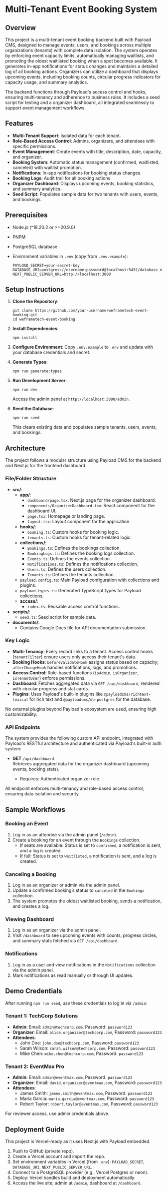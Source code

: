 # Multi-Tenant Event Booking System

## Overview

This project is a multi-tenant event booking backend built with Payload CMS, designed to manage events, users, and bookings across multiple organizations (tenants) with complete data isolation. The system operates by enforcing event capacity limits, automatically managing waitlists, and promoting the oldest waitlisted booking when a spot becomes available. It generates in-app notifications for status changes and maintains a detailed log of all booking actions. Organizers can utilize a dashboard that displays upcoming events, including booking counts, circular progress indicators for capacity usage, and summary analytics.

The backend functions through Payload's access control and hooks, ensuring multi-tenancy and adherence to business rules. It includes a seed script for testing and a organizer dashboard, all integrated seamlessly to support event management workflows.

## Features

- **Multi-Tenant Support**: Isolated data for each tenant.
- **Role-Based Access Control**: Admins, organizers, and attendees with specific permissions.
- **Event Management**: Create events with title, description, date, capacity, and organizer.
- **Booking System**: Automatic status management (confirmed, waitlisted, canceled) with waitlist promotion.
- **Notifications**: In-app notifications for booking status changes.
- **Booking Logs**: Audit trail for all booking actions.
- **Organizer Dashboard**: Displays upcoming events, booking statistics, and summary analytics.
- **Seed Script**: Populates sample data for two tenants with users, events, and bookings.

## 

## Prerequisites

- Node.js (^18.20.2 or &gt;=20.9.0)

- PNPM

- PostgreSQL database

- Environment variables in `.env` (copy from `.env.example`):

  ```
  PAYLOAD_SECRET=your-secret-key
  DATABASE_URI=postgres://username:password@localhost:5432/database_name
  NEXT_PUBLIC_SERVER_URL=http://localhost:3000
  ```

## Setup Instructions

1. **Clone the Repository**:

   ```
   git clone https://github.com/your-username/weframetech-event-booking.git
   cd weframetech-event-booking
   ```

2. **Install Dependencies**:

   ```
   npm install
   ```

3. **Configure Environment**: Copy `.env.example` to `.env` and update with your database credentials and secret.

4. **Generate Types**:

   ```
   npm run generate:types
   ```

5. **Run Development Server**:

   ```
   npm run dev
   ```

   Access the admin panel at `http://localhost:3000/admin`.

6. **Seed the Database**:

   ```
   npm run seed
   ```

   This clears existing data and populates sample tenants, users, events, and bookings.

## Architecture

The project follows a modular structure using Payload CMS for the backend and Next.js for the frontend dashboard.

### File/Folder Structure

- **src/**:
  - **app/**:
    - `dashboard/page.tsx`: Next.js page for the organizer dashboard.
    - `components/OrganizerDashboard.tsx`: React component for the dashboard UI.
    - `page.tsx`: Homepage or landing page.
    - `layout.tsx`: Layout component for the application.
  - **hooks/**:
    - `booking.ts`: Custom hooks for booking logic.
    - `tenants.ts`: Custom hooks for tenant-related logic.
  - **collections/**:
    - `Bookings.ts`: Defines the bookings collection.
    - `BookingLogs.ts`: Defines the booking logs collection.
    - `Events.ts`: Defines the events collection.
    - `Notifications.ts`: Defines the notifications collection.
    - `Users.ts`: Defines the users collection.
    - `Tenants.ts`: Defines the tenants collection.
  - `payload.config.ts`: Main Payload configuration with collections and plugins.
  - `payload-types.ts`: Generated TypeScript types for Payload collections.
  - **access/**:
    - `index.ts`: Reusable access control functions.
- **scripts/**:
  - `seed.ts`: Seed script for sample data.
- **documents/**:
  - Contains Google Docs file for API documentation submission.

### Key Logic

- **Multi-Tenancy**: Every record links to a tenant. Access control hooks (`tenantFilter`) ensure users only access their tenant's data.
- **Booking Hooks**: `beforeValidateHook` assigns status based on capacity; `afterChangeHook` handles notifications, logs, and promotions.
- **Access Control**: Role-based functions (`isAdmin`, `isOrganizer`, `isTenantUser`) enforce permissions.
- **Dashboard**: Fetches aggregated data via `GET /api/dashboard`, rendered with circular progress and stat cards.
- **Plugins**: Uses Payload's built-in plugins like `@payloadcms/richtext-lexical` for rich text and `@payloadcms/db-postgres` for the database.

No external plugins beyond Payload's ecosystem are used, ensuring high customizability.

### API Endpoints

The system provides the following custom API endpoint, integrated with Payload's RESTful architecture and authenticated via Payload's built-in auth system:

- **GET** `/api/dashboard`\
  Retrieves aggregated data for the organizer dashboard (upcoming events, booking stats).

  - Requires: Authenticated organizer role.

All endpoint enforces multi-tenancy and role-based access control, ensuring data isolation and security.

## Sample Workflows

### Booking an Event

1. Log in as an attendee via the admin panel (`/admin`).
2. Create a booking for an event through the `Bookings` collection.
   - If seats are available: Status is set to `confirmed`, a notification is sent, and a log is created.
   - If full: Status is set to `waitlisted`, a notification is sent, and a log is created.

### Canceling a Booking

1. Log in as an organizer or admin via the admin panel.
2. Update a confirmed booking’s status to `canceled` in the `Bookings` collection.
3. The system promotes the oldest waitlisted booking, sends a notification, and creates a log.

### Viewing Dashboard

1. Log in as an organizer via the admin panel.
2. Visit `/dashboard` to see upcoming events with counts, progress circles, and summary stats fetched via `GET /api/dashboard`.

### Notifications

1. Log in as a user and view notifications in the `Notifications` collection via the admin panel.
2. Mark notifications as read manually or through UI updates.

## Demo Credentials

After running `npm run seed`, use these credentials to log in via `/admin`:

### Tenant 1: TechCorp Solutions

- **Admin**: Email: `admin@techcorp.com`, Password: `password123`
- **Organizer**: Email: `alice.organizer@techcorp.com`, Password: `password123`
- **Attendees**:
  - John Doe: `john.doe@techcorp.com`, Password: `password123`
  - Sarah Wilson: `sarah.wilson@techcorp.com`, Password: `password123`
  - Mike Chen: `mike.chen@techcorp.com`, Password: `password123`

### Tenant 2: EventMax Pro

- **Admin**: Email: `admin@eventmax.com`, Password: `password123`
- **Organizer**: Email: `david.organizer@eventmax.com`, Password: `password123`
- **Attendees**:
  - James Smith: `james.smith@eventmax.com`, Password: `password123`
  - Maria Garcia: `maria.garcia@eventmax.com`, Password: `password123`
  - Robert Taylor: `robert.taylor@eventmax.com`, Password: `password123`

For reviewer access, use admin credentials above.

## Deployment Guide

This project is Vercel-ready as it uses Next.js with Payload embedded.

1. Push to GitHub (private repo).
2. Create a Vercel account and import the repo.
3. Set environment variables in Vercel (from `.env`): `PAYLOAD_SECRET`, `DATABASE_URI`, `NEXT_PUBLIC_SERVER_URL`.
4. Connect to a PostgreSQL provider (e.g., Vercel Postgres or neon).
5. Deploy: Vercel handles build and deployment automatically.
6. Access the live site; admin at `/admin`, dashboard at `/dashboard`.
